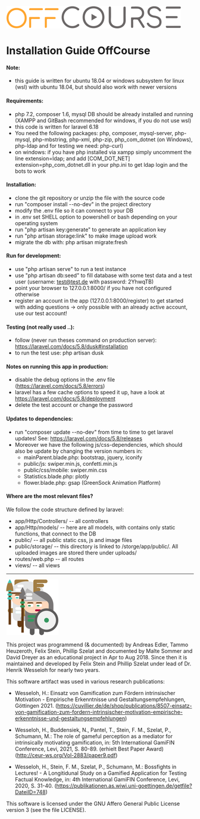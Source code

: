![OffCourse Logo](public/images/logos/lowRes.png "OffCourse")
<!--
         __  __  ____
   ___  / _|/ _|/ ___|___  _   _ _ __ ___  ___
  / _ \| |_| |_| |   / _ \| | | | '__/ __|/ _ \
 | (_) |  _|  _| |__| (_) | |_| | |  \__ \  __/
  \___/|_| |_|  \____\___/ \__,_|_|  |___/\___|

-->

# Installation Guide OffCourse

#### Note:
- this guide is written for ubuntu 18.04 or windows subsystem for linux (wsl) with ubuntu 18.04, but should also work with newer versions

#### Requirements:
- php 7.2, composer 1.6, mysql DB should be already installed and running (XAMPP and GitBash recommended for windows, if you do not use wsl)
- this code is written for laravel 6.18
- You need the following packages: php, composer, mysql-server, php-mysql, php-mbstring, php-xml, php-zip, php_com_dotnet (on Windows), php-ldap and for testing we need: php-curl)
- on windows: if you have php installed via xampp simply uncomment the line extension=ldap; and add
    [COM_DOT_NET]
    extension=php_com_dotnet.dll
    in your php.ini
  to get ldap login and the bots to work

#### Installation:
- clone the git repository or unzip the file with the source code
- run "composer install --no-dev" in the project directory
- modify the .env file so it can connect to your DB
- in .env set SHELL option to powershell or bash depending on your operating system
- run "php artisan key:generate" to generate an application key
- run "php artisan storage:link" to make image upload work
- migrate the db with: php artisan migrate:fresh

#### Run for development:
- use "php artisan serve" to run a test instance
- use "php artisan db:seed" to fill database with some test data and a test user (username: test@test.de with password: 2YhwqTB)
- point your browser to 127.0.0.1:8000/ if you have not configured otherwise
- register an account in the app (127.0.0.1:8000/register) to get started with adding questions
-> only possible with an already active account, use our test account!

#### Testing (not really used ..):
- follow (never run theses command on production server): https://laravel.com/docs/5.8/dusk#installation
- to run the test use: php artisan dusk

#### Notes on running this app in production:
- disable the debug options in the .env file (https://laravel.com/docs/5.8/errors)
- laravel has a few cache options to speed it up, have a look at https://laravel.com/docs/5.8/deployment
- delete the test account or change the password

#### Updates to dependencies:
- run "composer update --no-dev" from time to time to get laravel updates! See: https://laravel.com/docs/5.8/releases
- Moreover we have the following js/css-dependencies, which should also be update by changing the version numbers in:
  - mainParent.blade.php: bootstrap, jquery, iconify
  - public/js: swiper.min.js, confetti.min.js
  - public/css/mobile: swiper.min.css
  - Statistics.blade.php: plotly
  - flower.blade.php: gsap (GreenSock Animation Platform)

#### Where are the most relevant files?
We follow the code structure defined by laravel:

- app/Http/Controllers/ -- all controllers
- app/Http/models/ -- here are all models, with contains only static functions, that connect to the DB
- public/ -- all public static css, js and image files
- public/storage/ -- this directory is linked to /storge/app/public/. All uploaded images are stored there under uploads/
- routes/web.php -- all routes
- views/ -- all views

----
![Character](public/images/characterPair_lowRes.png "Character")

This project was programmend (& documented) by Andreas Edler, Tammo Heuzeroth, Felix Stein, Phillip Szelat
and documented by Malte Sommer and David Dreyer as an educational project in Apr to Aug 2018.
Since then it is maintained and developed by Felix Stein and Phillip Szelat under lead of Dr. Henrik Wesseloh for nearly two years.

This software artifact was used in various research publications:

- Wesseloh, H.: Einsatz von Gamification zum Fördern intrinsischer Motivation - Empirische Erkenntnisse und Gestaltungsempfehlungen, Göttingen 2021. (https://cuvillier.de/de/shop/publications/8507-einsatz-von-gamification-zum-fordern-intrinsischer-motivation-empirische-erkenntnisse-und-gestaltungsempfehlungen)

- Wesseloh, H., Buddensiek, N., Pantel, T., Stein, F. M., Szelat, P., Schumann, M.: The role of gameful perception as a mediator for intrinsically motivating gamification, in: 5th International GamiFIN Conference, Levi, 2021, S. 80-89. (erhielt Best Paper Award) (http://ceur-ws.org/Vol-2883/paper9.pdf)

- Wesseloh, H., Stein, F. M., Szelat, P., Schumann, M.: Bossfights in Lectures! - A Longitidunal Study on a Gamified Application for Testing Factual Knowledge, in: 4th International GamiFIN Conference, Levi, 2020, S. 31-40. (https://publikationen.as.wiwi.uni-goettingen.de/getfile?DateiID=748)

This software is licensed under the GNU Affero General Public License version 3 (see the file LICENSE).
